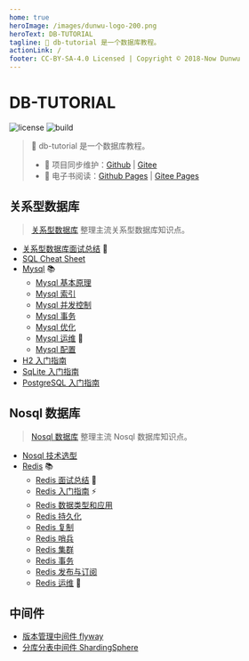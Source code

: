 ```yaml
---
home: true
heroImage: /images/dunwu-logo-200.png
heroText: DB-TUTORIAL
tagline: 💾 db-tutorial 是一个数据库教程。
actionLink: /
footer: CC-BY-SA-4.0 Licensed | Copyright © 2018-Now Dunwu
---
```


# DB-TUTORIAL

![license](https://badgen.net/github/license/dunwu/db-tutorial)
![build](https://api.travis-ci.com/dunwu/db-tutorial.svg?branch=master)

> 💾 db-tutorial 是一个数据库教程。
>
> - 🔁 项目同步维护：[Github](https://github.com/dunwu/db-tutorial/) | [Gitee](https://gitee.com/turnon/db-tutorial/)
> - 📖 电子书阅读：[Github Pages](https://dunwu.github.io/db-tutorial/) | [Gitee Pages](https://turnon.gitee.io/db-tutorial/)

## 关系型数据库

> [关系型数据库](sql) 整理主流关系型数据库知识点。

- [关系型数据库面试总结](sql/sql-interview.md) 💯
- [SQL Cheat Sheet](sql/sql-cheat-sheet.md)
- [Mysql](sql/mysql) 📚
  - [Mysql 基本原理](sql/mysql/mysql-theory.md)
  - [Mysql 索引](sql/mysql/mysql-index.md)
  - [Mysql 并发控制](sql/mysql/mysql-concurrency-control.md)
  - [Mysql 事务](sql/mysql/mysql-transaction.md)
  - [Mysql 优化](sql/mysql/mysql-optimization.md)
  - [Mysql 运维](sql/mysql/mysql-ops.md) 🔨
  - [Mysql 配置](sql/mysql/mysql-config.md)
- [H2 入门指南](sql/h2.md)
- [SqLite 入门指南](sql/sqlite.md)
- [PostgreSQL 入门指南](sql/postgresql.md)

## Nosql 数据库

> [Nosql 数据库](nosql) 整理主流 Nosql 数据库知识点。

- [Nosql 技术选型](nosql/nosql-selection.md)
- [Redis](nosql/redis) 📚
  - [Redis 面试总结](nosql/redis/redis-interview.md) 💯
  - [Redis 入门指南](nosql/redis/redis-quickstart.md) ⚡
  - [Redis 数据类型和应用](nosql/redis/redis-datatype.md)
  - [Redis 持久化](nosql/redis/redis-persistence.md)
  - [Redis 复制](nosql/redis/redis-replication.md)
  - [Redis 哨兵](nosql/redis/redis-sentinel.md)
  - [Redis 集群](nosql/redis/redis-cluster.md)
  - [Redis 事务](nosql/redis/redis-transaction.md)
  - [Redis 发布与订阅](nosql/redis/redis-pub-sub.md)
  - [Redis 运维](nosql/redis/redis-ops.md) 🔨

## 中间件

- [版本管理中间件 flyway](middleware/flyway.md)
- [分库分表中间件 ShardingSphere](middleware/shardingsphere.md)
